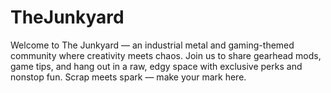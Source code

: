 # TheJunkyard
Welcome to The Junkyard — an industrial metal and gaming-themed community where creativity meets chaos. Join us to share gearhead mods, game tips, and hang out in a raw, edgy space with exclusive perks and nonstop fun. Scrap meets spark — make your mark here.
